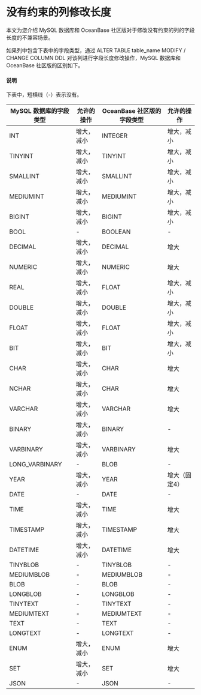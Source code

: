 # 没有约束的列修改长度

本文为您介绍 MySQL 数据库和 OceanBase 社区版对于修改没有约束的列的字段长度的不兼容场景。

如果列中包含下表中的字段类型，通过 ALTER TABLE table_name MODIFY / CHANGE COLUMN DDL 对该列进行字段长度修改操作，MySQL 数据库和 OceanBase 社区版的区别如下。

  <main id="notice" type='explain'>
    <h4>说明</h4>
    <p>下表中，短横线（-）表示没有。</p>
  </main>

| MySQL 数据库的字段类型      | 允许的操作 | OceanBase 社区版的字段类型 | 允许的操作 |
|----------------|-------------------------------------|--------------|-------------------------------------|
| INT            | 增大，减小         | INTEGER      | 增大，减小         |
| TINYINT        | 增大，减小         | TINYINT      | 增大，减小         |
| SMALLINT       | 增大，减小         | SMALLINT     | 增大，减小         |
| MEDIUMINT      | 增大，减小         | MEDIUMINT    | 增大，减小         |
| BIGINT         | 增大，减小         | BIGINT       | 增大，减小         |
| BOOL           | -             | BOOLEAN      | -             |
| DECIMAL        | 增大，减小         | DECIMAL      | 增大            |
| NUMERIC        | 增大，减小         | NUMERIC      | 增大            |
| REAL           | 增大，减小         | FLOAT        | 增大，减小         |
| DOUBLE         | 增大，减小         | DOUBLE       | 增大，减小         |
| FLOAT          | 增大，减小         | FLOAT        | 增大，减小         |
| BIT            | 增大，减小         | BIT          | 增大，减小         |
| CHAR           | 增大，减小         | CHAR         | 增大            |
| NCHAR          | 增大，减小         | CHAR         | 增大            |
| VARCHAR        | 增大，减小         | VARCHAR      | 增大            |
| BINARY         | 增大，减小         | BINARY       | -             |
| VARBINARY      | 增大，减小         | VARBINARY    | 增大            |
| LONG_VARBINARY | -             | BLOB         | -             |
| YEAR           | 增大，减小         | YEAR         | 增大（固定4）       |
| DATE           | -       | DATE         | -           |
| TIME           | 增大，减小         | TIME         | 增大            |
| TIMESTAMP      | 增大，减小         | TIMESTAMP    | 增大            |
| DATETIME       | 增大，减小         | DATETIME     | 增大            |
| TINYBLOB       | -             | TINYBLOB     | -             |
| MEDIUMBLOB     | -             | MEDIUMBLOB   | -             |
| BLOB           | -             | BLOB         | -             |
| LONGBLOB       | -             | LONGBLOB     | -             |
| TINYTEXT       | -             | TINYTEXT     | -             |
| MEDIUMTEXT     | -             | MEDIUMTEXT   | -             |
| TEXT           | -             | TEXT         | -             |
| LONGTEXT       | -             | LONGTEXT     | -             |
| ENUM           | 增大，减小         | ENUM         | 增大            |
| SET            | 增大，减小         | SET          | 增大            |
| JSON           | -             | JSON         | -             |

